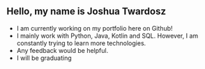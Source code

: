 ## Hello, my name is Joshua Twardosz
- I am currently working on my portfolio here on Github!
- I mainly work with Python, Java, Kotlin and SQL. However, I am constantly trying to learn more technologies.
- Any feedback would be helpful.
- I will be graduating 


